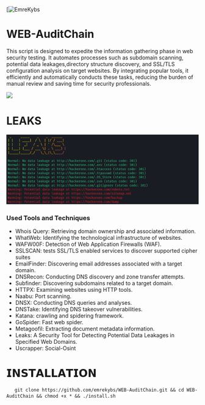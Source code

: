 [![EmreKybs](https://img.shields.io/badge/MadeBy-EmreKybs-blue)
# WEB-AuditChain
This script is designed to expedite the information gathering phase in web security testing.
It automates processes such as subdomain scanning, potential data leakages,directory structure discovery, and SSL/TLS configuration analysis on target websites.
By integrating popular tools, it efficiently and automatically conducts these tasks, reducing the burden of manual review and saving time for security professionals.


<img src="https://github.com/emrekybs/WEB-AuditKit/blob/main/2.png">

# LEAKS
<img src="https://github.com/emrekybs/WEB-AuditChain/blob/main/3.png">


### Used Tools and Techniques
* Whois Query: Retrieving domain ownership and associated information.
* WhatWeb: Identifying the technological infrastructure of websites.
* WAFW00F: Detection of Web Application Firewalls (WAF).
* SSLSCAN: tests SSL/TLS enabled services to discover supported cipher suites
* EmailFinder: Discovering email addresses associated with a target domain.
* DNSRecon: Conducting DNS discovery and zone transfer attempts.
* Subfinder: Discovering subdomains related to a target domain.
* HTTPX: Examining websites using HTTP tools.
* Naabu: Port scanning.
* DNSX: Conducting DNS queries and analyses.
* DNSTake: Identifying DNS takeover vulnerabilities.
* Katana: crawling and spidering framework.
* GoSpider: Fast web spider.
* Metagoofil: Extracting document metadata information.
* Leaks: A Security Tool for Detecting Potential Data Leakages in Specified Web Domains.
* Uscrapper: Social-Osint

# 𝗜𝗡𝗦𝗧𝗔𝗟𝗟𝗔𝗧𝗜𝗢𝗡
       git clone https://github.com/emrekybs/WEB-AuditChain.git && cd WEB-AuditChain && chmod +x * && ./install.sh

